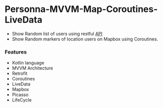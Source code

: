 # Personna-MVVM-Map-Coroutines-LiveData

- Show Random list of users using restful [API](https://randomuser.me/api/?results=10) 
- Show Random markers of location users on Mapbox using Coroutines. 


### Features
- Kotlin language
- MVVM Architecture
- Retrofit
- Coroutines
- LiveData
- Mapbox
- Picasso
- LifeCycle


